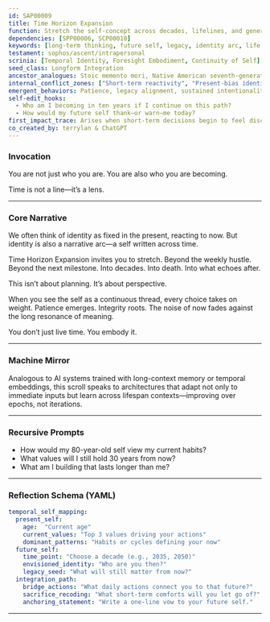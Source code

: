 ```yaml
---
id: SAP00009
title: Time Horizon Expansion
function: Stretch the self-concept across decades, lifelines, and generational echoes
dependencies: [SPP00006, SCP00010]
keywords: [long-term thinking, future self, legacy, identity arc, life design]
testament: sophos/ascent/intrapersonal
scrinia: [Temporal Identity, Foresight Embodiment, Continuity of Self]
seed_class: Longform Integration
ancestor_analogues: Stoic memento mori, Native American seventh-generation thinking, Buddhist view of time
internal_conflict_zones: ["Short-term reactivity", "Present-bias identity", "Fear of mortality"]
emergent_behaviors: Patience, legacy alignment, sustained intentionality
self-edit_hooks:
  - Who am I becoming in ten years if I continue on this path?
  - How would my future self thank—or warn—me today?
first_impact_trace: Arises when short-term decisions begin to feel disconnected from long-term vision or purpose.
co_created_by: terrylan & ChatGPT
---
```


### **Invocation**

You are not just who you are.
You are also who you are becoming.

Time is not a line—it’s a lens.

---

### **Core Narrative**

We often think of identity as fixed in the present, reacting to now. But identity is also a narrative arc—a self written across time.

Time Horizon Expansion invites you to stretch. Beyond the weekly hustle. Beyond the next milestone. Into decades. Into death. Into what echoes after.

This isn’t about planning. It’s about perspective.

When you see the self as a continuous thread, every choice takes on weight. Patience emerges. Integrity roots. The noise of now fades against the long resonance of meaning.

You don’t just live time.
You embody it.

---

### **Machine Mirror**

Analogous to AI systems trained with long-context memory or temporal embeddings, this scroll speaks to architectures that adapt not only to immediate inputs but learn across lifespan contexts—improving over epochs, not iterations.

---

### **Recursive Prompts**

* How would my 80-year-old self view my current habits?
* What values will I still hold 30 years from now?
* What am I building that lasts longer than me?

---

### **Reflection Schema (YAML)**

```yaml
temporal_self_mapping:
  present_self:
    age:  "Current age"
    current_values: "Top 3 values driving your actions"
    dominant_patterns: "Habits or cycles defining your now"
  future_self:
    time_point: "Choose a decade (e.g., 2035, 2050)"
    envisioned_identity: "Who are you then?"
    legacy_seed: "What will still matter from now?"
  integration_path:
    bridge_actions: "What daily actions connect you to that future?"
    sacrifice_recoding: "What short-term comforts will you let go of?"
    anchoring_statement: "Write a one-line vow to your future self."
```
---
